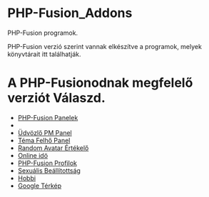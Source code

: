 # PHP-Fusion_Addons
<p>PHP-Fusion programok.</p>
<p>PHP-Fusion verzió szerint vannak elkészítve a programok, melyek könyvtárait itt találhatják.</p>
<h1>A PHP-Fusionodnak megfelelő verziót Válaszd.</h1>
<ul>
<li><a href="https://github.com/karrak1/fusion_addons/tree/Andromeda/panel">PHP-Fusion Panelek</a></li>

<li><li><a href="https://github.com/karrak1/fusion_addons/tree/Andromeda/panel/welcome_pm_panel">Üdvözlő PM Panel</a></li></li>
<li><a href="https://github.com/karrak1/fusion_addons/tree/Andromeda/panel/cloud_panel">Téma Felhő Panel</a></li>
<li><a href="https://github.com/karrak1/fusion_addons/tree/Andromeda/panel/avatar_bestof_panel">Random Avatar Értékelő</a></li>
<li><a href="https://github.com/karrak1/fusion_addons/tree/Andromeda/panel/online_time_panel">Online idö</a></li>

<li><a href="https://github.com/karrak1/fusion_addons/tree/Andromeda/profil">PHP-Fusion Profilok</a></li>

<li><a href="https://github.com/karrak1/fusion_addons/tree/Andromeda/profil/sex_orientation">Sexuális Beállítottság</a></li>
<li><a href="https://github.com/karrak1/fusion_addons/tree/Andromeda/profil/hobby">Hobbi</a></li>
<li><a href="https://github.com/karrak1/fusion_addons/tree/Andromeda/profil/google_map">Google Térkép</a></li>
</ul>
